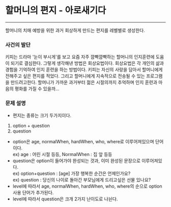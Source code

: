 # 할머니의 편지 - 아로새기다

---
할머니의 치매 예방을 위한 과거 회상하게 만드는 편지를 레벨별로 생성한다.

### 사건의 발단
키피는 드라마 '눈이 부시게'를 보고 요즘 자주 깜빡깜빡하는 할머니의 인지훈련에 도움이 되기로 결심한다.
그렇게 생각해낸 방법은 회상요법이다. 회상요법은 각 개인의 삶과 경험을 기억하여 인지 훈련을 하는 방법이다.
키피는 자신의 사랑을 담아서 할머니에게 전해주고 싶은 편지를 적었다.
그리고 할머니에게 지속적으로 전송될 수 있는 프로그램을 만드려고한다.
할머니가 가까운 과거부터 젊은 시절의까지 추억하며 인지 훈련과 마음의 평화를 가질 수 있을까...

### 문제 설명

- 편지는 종류는 크기 두가지이다.
1. option + question
2. question
- option은 age, normalWhen, hardWhen, who, where로 이루어져있으며 단어이다.  
  ex) age : 어린 시절 등등, NormalWhen : 집 앞 등등
- question은 option이 들어가야 완성되는 것과, 이미 완성된 문장으로 이루어져있다.  
  ex) option+question : [age] 가장 행복한 순간은 언제인가요?  
  ex) question : 당신의 나이로 돌아간 부모님에게 드리고싶은 선물 있나요?
- level에 따라서 age, normalWhen, hardWhen, who, where의 순으로 option 사용 단어가 추가된다.
- level에 따라서 question은 크개 2가지 난이도로 나뉜다.
